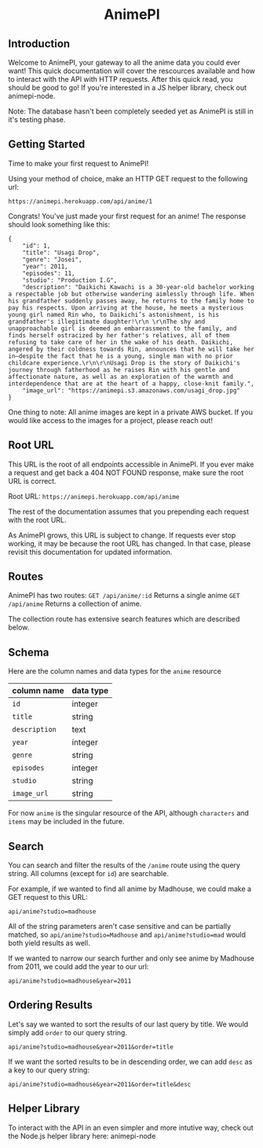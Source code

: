 # <h1 align="center">AnimePI</h1>

## Introduction

Welcome to AnimePI, your gateway to all the anime data you could ever want! This quick documentation will cover the rescources available and how to interact with the API with HTTP requests. After this quick read, you should be good to go! If you're interested in a JS helper library, check out animepi-node. 

Note: The database hasn't been completely seeded yet as AnimePI is still in it's testing phase.

## Getting Started 

Time to make your first request to AnimePI!

Using your method of choice, make an HTTP GET request to the following url: 

```https://animepi.herokuapp.com/api/anime/1```

Congrats! You've just made your first request for an anime! The response should look something like this:

```
{
    "id": 1,
    "title": "Usagi Drop",
    "genre": "Josei",
    "year": 2011,
    "episodes": 11,
    "studio": "Production I.G",
    "description": "Daikichi Kawachi is a 30-year-old bachelor working a respectable job but otherwise wandering aimlessly through life. When his grandfather suddenly passes away, he returns to the family home to pay his respects. Upon arriving at the house, he meets a mysterious young girl named Rin who, to Daikichi’s astonishment, is his grandfather's illegitimate daughter!\r\n \r\nThe shy and unapproachable girl is deemed an embarrassment to the family, and finds herself ostracized by her father's relatives, all of them refusing to take care of her in the wake of his death. Daikichi, angered by their coldness towards Rin, announces that he will take her in—despite the fact that he is a young, single man with no prior childcare experience.\r\n\r\nUsagi Drop is the story of Daikichi's journey through fatherhood as he raises Rin with his gentle and affectionate nature, as well as an exploration of the warmth and interdependence that are at the heart of a happy, close-knit family.",
    "image_url": "https://animepi.s3.amazonaws.com/usagi_drop.jpg"
}
```

One thing to note: All anime images are kept in a private AWS bucket. If you would like access to the images for a project, please reach out!

## Root URL 

This URL is the root of all endpoints accessible in AnimePI. If you ever make a request and get back a 404 NOT FOUND response, make sure the root URL is correct.

Root URL: 
```https://animepi.herokuapp.com/api/anime```

The rest of the documentation assumes that you prepending each request with the root URL. 

As AnimePI grows, this URL is subject to change. If requests ever stop working, it may be because the root URL has changed. In that case, please revisit this documentation for updated information. 


## Routes

AnimePI has two routes:
```GET /api/anime/:id``` Returns a single anime
```GET /api/anime``` Returns a collection of anime.

The collection route has extensive search features which are described below. 

## Schema 

Here are the column names and data types for the ```anime``` resource

| column name           | data type |
|-----------------------|-----------|
| ```id```              | integer   |
| ```title```           | string    |
| ```description```     | text      |
| ```year```            | integer   |
| ```genre```           | string    |
| ```episodes```        | integer   |
| ```studio```          | string    |
| ```image_url```       | string    |

For now ```anime``` is the singular resource of the API, although ```characters``` and ```items``` may be included in the future. 

## Search 

You can search and filter the results of the ```/anime``` route using the query string. All columns (except for ```id```) are searchable. 

For example, if we wanted to find all anime by Madhouse, we could make a GET request to this URL: 

```api/anime?studio=madhouse```

All of the string parameters aren't case sensitive and can be partially matched, so ```api/anime?studio=Madhouse``` and ```api/anime?studio=mad``` would both yield results as well. 

If we wanted to narrow our search further and only see anime by Madhouse from 2011, we could add the year to our url: 

```api/anime?studio=madhouse&year=2011```

## Ordering Results 

Let's say we wanted to sort the results of our last query by title. We would simply add ```order``` to our query string. 

```api/anime?studio=madhouse&year=2011&order=title```

If we want the sorted results to be in descending order, we can add ```desc``` as a key to our query string:

```api/anime?studio=madhouse&year=2011&order=title&desc```

## Helper Library

To interact with the API in an even simpler and more intutive way, check out the Node.js helper library here: animepi-node

